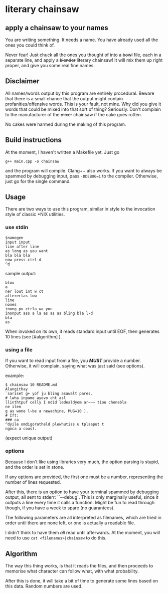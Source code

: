 # literary chainsaw
## apply a chainsaw to your names

You are writing something. It needs a name. You have already used all the ones you could think of.

Never fear! Just chuck all the ones you thought of into a ~~bowl~~ file, each in a separate line, and apply a ~~blender~~ literary chainsaw! It will mix them up right proper, and give you some real fine names.

## Disclaimer

All names/words output by this program are entirely procedural. Beware that there is a small chance that the output might contain profanities/offensive words. This is your fault, not mine. Why did you give it words that could be mixed into that sort of thing? Seriously. Don't complain to the manufacturer of the ~~mixer~~ chainsaw if the cake goes rotten.

No cakes were harmed during the making of this program.

## Build instructions

At the moment, I haven't written a Makefile yet. Just go 
```shell
g++ main.cpp -o chainsaw
```
 and the program will compile. Clang++ also works. If you want to always be spammed by debugging input, pass `-DDEBUG=1` to the compiler. Otherwise, just go for the single command.

## Usage

There are two ways to use this program, similar in style to the invocation style of classic *NIX utilities.

### use stdin

```shell
$namegen
input input
line after line
as long as you want
bla bla bla
now press ctrl-d
^d
```
sample output:
```
blou
a
ner lout int w ct
aftererlas low
line
nones 
inong pu ctrla wa you
inonput ass a la as as as bling bla l-d
bla
as
```

When invoked on its own, it reads standard input until EOF, then generates 10 lines (see [#algorithm] ).

### using a file

If you want to read input from a file, you ***MUST*** provide a number. Otherwise, it will complain, saying what was just said (see options).

example:
```
$ chainsaw 10 README.md 
Alangithay 
`sariset g+ yof ju bling asawalt pares.
# lwha inpume ayovo cht asl
llinthtpuf celly I ndid ledealdyom ar~~~ tiou chenebla
ne ilen
g as wone l~be a newachine, MUG=10 ).
# Ift:
### ca
^dyile omdigoratheld plewhutiss u tplsaput t
ngoca a cous).
```

(expect unique output)

### options

Because I don't like using libraries very much, the option parsing is stupid, and the order is set in stone.

 If any options are provided, the first one must be a number, representing the number of lines requested.

 After this, there is an option to have your terminal spammed by debugging output, all sent to stderr: ``--debug`. This is only marginally useful, since it outputs a line every time it calls a function. Might be fun to read through though, if you have a week to spare (no guarantees).
 
 The following parameters are all interpreted as filenames, which are tried in order until there are none left, or one is actually a readable file.

I didn't think to have them *all* read until afterwards. At the moment, you will need to use `cat <filenames>|chainsaw` to do this.

## Algorithm

The way this thing works, is that it reads the files, and then proceeds to memorise what character can follow what, with what probability.

After this is done, it will take a bit of time to generate some lines based on this data. Random numbers are used.